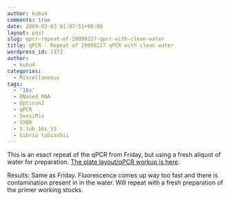 ```yaml
---
author: kubu4
comments: true
date: 2009-03-03 01:07:51+00:00
layout: post
slug: qpcr-repeat-of-20090227-qpcr-with-clean-water
title: qPCR - Repeat of 20090227 qPCR with clean water
wordpress_id: 1173
author:
  - kubu4
categories:
  - Miscellaneous
tags:
  - '16s'
  - DNased RNA
  - Opticon2
  - qPCR
  - SensiMix
  - SYBR
  - V.tub_16s_V3
  - Vibrio tubiashii
---
```


This is an exact repeat of the qPCR from Friday, but using a fresh aliquot of water for preparation. [The plate layout/qPCR workup is here](http://eagle.fish.washington.edu/Arabidopsis/Notebook%20Workup%20Files/20090302-1.jpg).

Results: Same as Friday. Fluorescence comes up way too fast and there is contamination present in in the water. Will repeat with a fresh preparation of the primer working stocks.
